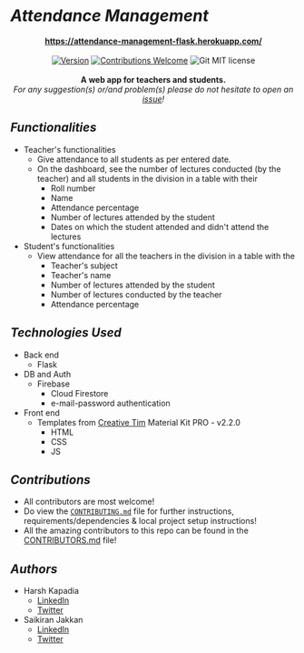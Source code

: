 # ***Attendance Management***
<p align="center">
   <a href="https://attendance-management-flask.herokuapp.com/"><b>https://attendance-management-flask.herokuapp.com/</b></a>
   <br />
   <br />
   <a href="#"><img alt="Version" src="https://img.shields.io/badge/version-1.0.0-green?style=flat-square"></a>
   <a href="https://github.com/HarshKapadia2/attendance_management/blob/master/CONTRIBUTING.md"><img alt="Contributions Welcome" src="https://img.shields.io/badge/contributions-welcome-green?style=flat-square"></a>
   <img alt="Git MIT license" src="https://img.shields.io/github/license/HarshKapadia2/git_basics?style=flat-square">
   <br />
   <br />
   <b>A web app for teachers and students.</b>
   <br />
   <i>For any suggestion(s) or/and problem(s) please do not hesitate to open an <a href="https://github.com/HarshKapadia2/attendance_management/issues">issue</a>!</i>
</p>

## ***Functionalities***
- Teacher's functionalities
   - Give attendance to all students as per entered date.
   - On the dashboard, see the number of lectures conducted (by the teacher) and all students in the division in a table with their
      - Roll number
      - Name
      - Attendance percentage
      - Number of lectures attended by the student
      - Dates on which the student attended and didn't attend the lectures
- Student's functionalities
   - View attendance for all the teachers in the division in a table with the
      - Teacher's subject
      - Teacher's name
      - Number of lectures attended by the student
      - Number of lectures conducted by the teacher
      - Attendance percentage
      
## ***Technologies Used***
- Back end
   - Flask
- DB and Auth
   - Firebase
      - Cloud Firestore
      - e-mail-password authentication
- Front end
   - Templates from [Creative Tim](https://www.creative-tim.com/) Material Kit PRO - v2.2.0
      - HTML
      - CSS
      - JS

## ***Contributions***
- All contributors are most welcome!
- Do view the [`CONTRIBUTING.md`](https://github.com/HarshKapadia2/attendance_management/blob/master/CONTRIBUTING.md) file for further instructions, requirements/dependencies & local project setup instructions!
- All the amazing contributors to this repo can be found in the [CONTRIBUTORS.md](https://github.com/HarshKapadia2/attendance_management/blob/master/CONTRIBUTORS.md) file!

## ***Authors***
- Harsh Kapadia
   - [LinkedIn](https://www.linkedin.com/in/harsh-kapadia-426999175/)
   - [Twitter](https://twitter.com/harshgkapadia)
- Saikiran Jakkan
   - [LinkedIn](https://www.linkedin.com/in/saikiran-jakkan-939b2a190/)
   - [Twitter](https://twitter.com/saiki_93)
